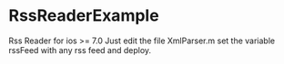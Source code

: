 # RssReaderExample
Rss Reader for ios >= 7.0
Just edit the file XmlParser.m
set the variable rssFeed with any rss feed and deploy.
